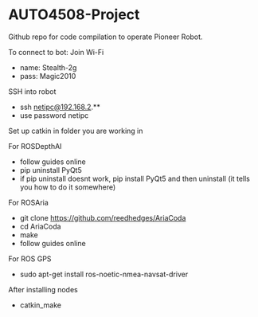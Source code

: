 # AUTO4508-Project
Github repo for code compilation to operate Pioneer Robot. 

To connect to bot:
Join Wi-Fi
- name: Stealth-2g
- pass: Magic2010

SSH into robot
- ssh netipc@192.168.2.**
- use password netipc

Set up catkin in folder you are working in

For ROSDepthAI
- follow guides online
- pip uninstall PyQt5
- if pip uninstall doesnt work, pip install PyQt5 and then uninstall (it tells you how to do it somewhere)

For ROSAria
- git clone https://github.com/reedhedges/AriaCoda
- cd AriaCoda
- make
- follow guides online

For ROS GPS
- sudo apt-get install ros-noetic-nmea-navsat-driver

After installing nodes
- catkin_make
